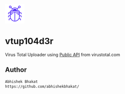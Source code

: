 ![alt text](https://github.com/abhishekbhakat/vtup104d3r/blob/master/vtupload/bug.png)
# vtup104d3r
Virus Total Uploader
using [Public API](https://www.virustotal.com/en/documentation/public-api/) from virustotal.com

## Author
```
Abhishek Bhakat 
https://github.com/abhishekbhakat/
```
